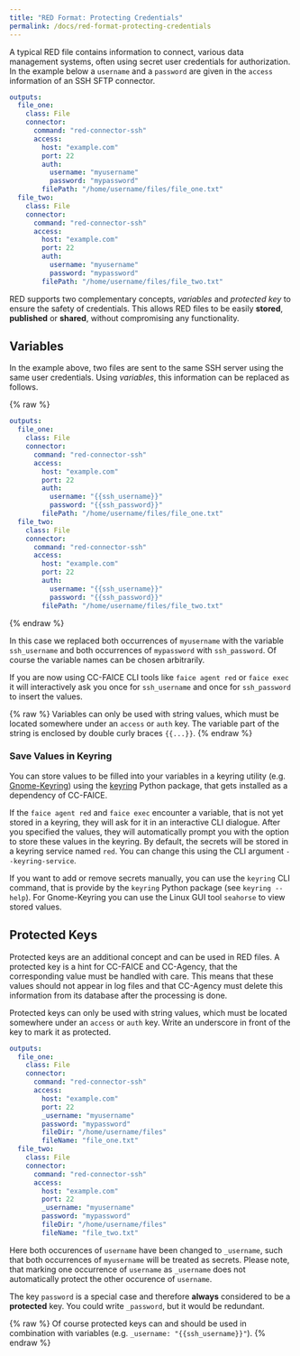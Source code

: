 ```yaml
---
title: "RED Format: Protecting Credentials"
permalink: /docs/red-format-protecting-credentials
---
```


A typical RED file contains information to connect, various data management systems, often using secret user credentials for authorization. In the example below a `username` and a `password` are given in the `access` information of an SSH SFTP connector.

```yaml
outputs:
  file_one:
    class: File
    connector:
      command: "red-connector-ssh"
      access:
        host: "example.com"
        port: 22
        auth:
          username: "myusername"
          password: "mypassword"
        filePath: "/home/username/files/file_one.txt"
  file_two:
    class: File
    connector:
      command: "red-connector-ssh"
      access:
        host: "example.com"
        port: 22
        auth:
          username: "myusername"
          password: "mypassword"
        filePath: "/home/username/files/file_two.txt"
```

RED supports two complementary concepts, *variables* and *protected key* to ensure the safety of credentials. This allows RED files to be easily **stored**, **published** or **shared**, without compromising any functionality.


## Variables

In the example above, two files are sent to the same SSH server using the same user credentials. Using *variables*, this information can be replaced as follows.

{% raw %}
```yaml
outputs:
  file_one:
    class: File
    connector:
      command: "red-connector-ssh"
      access:
        host: "example.com"
        port: 22
        auth:
          username: "{{ssh_username}}"
          password: "{{ssh_password}}"
        filePath: "/home/username/files/file_one.txt"
  file_two:
    class: File
    connector:
      command: "red-connector-ssh"
      access:
        host: "example.com"
        port: 22
        auth:
          username: "{{ssh_username}}"
          password: "{{ssh_password}}"
        filePath: "/home/username/files/file_two.txt"
```
{% endraw %}

In this case we replaced both occurrences of `myusername` with the variable `ssh_username` and both occurrences of `mypassword` with `ssh_password`. Of course the variable names can be chosen arbitrarily.

If you are now using CC-FAICE CLI tools like `faice agent red` or `faice exec` it will interactively ask you once for `ssh_username` and once for `ssh_password` to insert the values.

{% raw %}
Variables can only be used with string values, which must be located somewhere under an `access` or `auth` key. The variable part of the string is enclosed by double curly braces `{{...}}`.
{% endraw %}


### Save Values in Keyring

You can store values to be filled into your variables in a keyring utility (e.g. [Gnome-Keyring](https://wiki.gnome.org/action/show/Projects/GnomeKeyring?action=show&redirect=GnomeKeyring)) using the [keyring](https://github.com/jaraco/keyring) Python package, that gets installed as a dependency of CC-FAICE.

If the `faice agent red` and `faice exec` encounter a variable, that is not yet stored in a keyring, they will ask for it in an interactive CLI dialogue. After you specified the values, they will automatically prompt you with the option to store these values in the keyring. By default, the secrets will be stored in a keyring service named `red`. You can change this using the CLI argument `--keyring-service`.

If you want to add or remove secrets manually, you can use the `keyring` CLI command, that is provide by the `keyring` Python package (see `keyring --help`). For Gnome-Keyring you can use the Linux GUI tool `seahorse` to view stored values.


## Protected Keys

Protected keys are an additional concept and can be used in RED files. A protected key is a hint for CC-FAICE and CC-Agency, that the corresponding value must be handled with care. This means that these values should not appear in log files and that CC-Agency must delete this information from its database after the processing is done.

Protected keys can only be used with string values, which must be located somewhere under an `access` or `auth` key. Write an underscore in front of the key to mark it as protected.

```yaml
outputs:
  file_one:
    class: File
    connector:
      command: "red-connector-ssh"
      access:
        host: "example.com"
        port: 22
        _username: "myusername"
        password: "mypassword"
        fileDir: "/home/username/files"
        fileName: "file_one.txt"
  file_two:
    class: File
    connector:
      command: "red-connector-ssh"
      access:
        host: "example.com"
        port: 22
        _username: "myusername"
        password: "mypassword"
        fileDir: "/home/username/files"
        fileName: "file_two.txt"
```

Here both occurences of `username` have been changed to `_username`, such that both occurrences of `myusername` will be treated as secrets. Please note, that marking one occurrence of `username` as `_username` does not automatically protect the other occurence of `username`.

The key `password` is a special case and therefore **always** considered to be a **protected** key. You could write `_password`, but it would be redundant.

{% raw %}
Of course protected keys can and should be used in combination with variables (e.g. `_username: "{{ssh_username}}"`).
{% endraw %}
